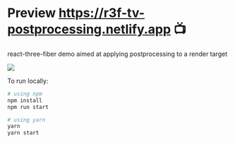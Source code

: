 # Preview https://r3f-tv-postprocessing.netlify.app 📺

react-three-fiber demo aimed at applying postprocessing to a render target

![](https://raw.githubusercontent.com/emmelleppi/r3f-target-texture-postprocessing/master/Screenshot.png)

To run locally:
```bash
# using npm
npm install 
npm run start

# using yarn
yarn 
yarn start
```
